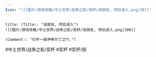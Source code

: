 ```yaml
---
Icon: "![[图片/游戏攻略/中土世界/战争之影/奖杯/说朋友, 然后进入.png|30]]"
---
```

```ad-common-bronze-trophy
title: (Title:: "说朋友, 然后进入")
![[图片/游戏攻略/中土世界/战争之影/奖杯/说朋友, 然后进入.png|100]]

(Comment:: "打开一扇伊希尔丁之门.")
```

#中土世界/战争之影/奖杯 #奖杯 #奖杯/铜
